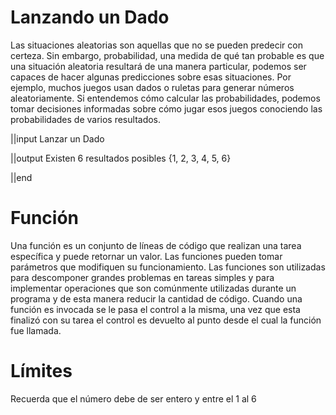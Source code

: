 # Lanzando un Dado
Las situaciones aleatorias son aquellas que no se pueden predecir con certeza. Sin embargo, probabilidad, una medida de qué tan probable es que una situación aleatoria resultará de una manera particular, podemos ser capaces de hacer algunas predicciones sobre esas situaciones. Por ejemplo, muchos juegos usan dados o ruletas para generar números aleatoriamente. Si entendemos cómo calcular las probabilidades, podemos tomar decisiones informadas sobre cómo jugar esos juegos conociendo las probabilidades de varios resultados.

||input
Lanzar un Dado

||output
Existen 6 resultados posibles {1, 2, 3, 4, 5, 6}

||end

# Función
Una función es un conjunto de líneas de código que realizan una tarea específica y puede retornar un valor. Las funciones pueden tomar parámetros que modifiquen su funcionamiento. Las funciones son utilizadas para descomponer grandes problemas en tareas simples y para implementar operaciones que son comúnmente utilizadas durante un programa y de esta manera reducir la cantidad de código. Cuando una función es invocada se le pasa el control a la misma, una vez que esta finalizó con su tarea el control es devuelto al punto desde el cual la función fue llamada.

# Límites
Recuerda que el número debe de ser entero y entre el 1 al 6
